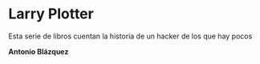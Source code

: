 # Larry Plotter

Esta serie de libros cuentan la historia de un hacker de los que hay pocos

**Antonio Blázquez**

